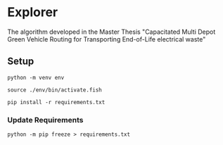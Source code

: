 # Explorer
The algorithm developed in the Master Thesis "Capacitated Multi Depot Green Vehicle Routing for Transporting End-of-Life electrical waste"

## Setup

`python -m venv env`

`source ./env/bin/activate.fish`

`pip install -r requirements.txt`

### Update Requirements

`python -m pip freeze > requirements.txt`
